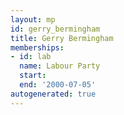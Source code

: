 ```yaml
---
layout: mp
id: gerry_bermingham
title: Gerry Bermingham
memberships:
- id: lab
  name: Labour Party
  start: 
  end: '2000-07-05'
autogenerated: true
---
```

